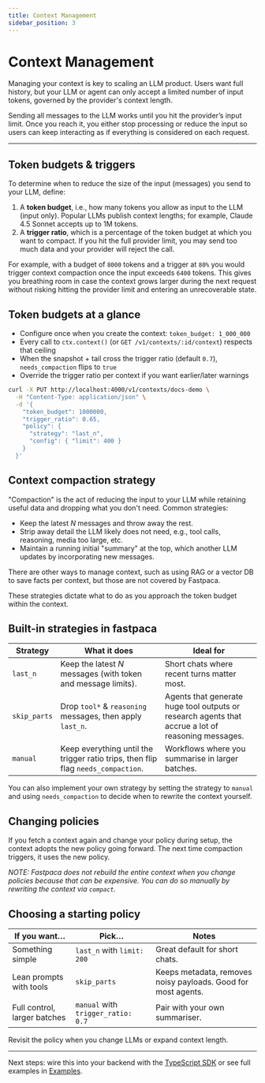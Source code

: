 ```yaml
---
title: Context Management
sidebar_position: 3
---
```


# Context Management

Managing your context is key to scaling an LLM product. Users want full history, but your LLM or agent can only accept a limited number of input tokens, governed by the provider's context length.

Sending all messages to the LLM works until you hit the provider’s input limit. Once you reach it, you either stop processing or reduce the input so users can keep interacting as if everything is considered on each request.

---

## Token budgets & triggers

To determine when to reduce the size of the input (messages) you send to your LLM, define:

1. A **token budget**, i.e., how many tokens you allow as input to the LLM (input only). Popular LLMs publish context lengths; for example, Claude 4.5 Sonnet accepts up to 1M tokens.
2. A **trigger ratio**, which is a percentage of the token budget at which you want to compact. If you hit the full provider limit, you may send too much data and your provider will reject the call.

For example, with a budget of `8000` tokens and a trigger at `80%` you would trigger context compaction once the input exceeds `6400` tokens. This gives you breathing room in case the context grows larger during the next request without risking hitting the provider limit and entering an unrecoverable state.

## Token budgets at a glance

- Configure once when you create the context: `token_budget: 1_000_000`
- Every call to `ctx.context()` (or `GET /v1/contexts/:id/context`) respects that ceiling
- When the snapshot + tail cross the trigger ratio (default `0.7`), `needs_compaction` flips to `true`
- Override the trigger ratio per context if you want earlier/later warnings

```bash
curl -X PUT http://localhost:4000/v1/contexts/docs-demo \
  -H "Content-Type: application/json" \
  -d '{
    "token_budget": 1000000,
    "trigger_ratio": 0.65,
    "policy": {
      "strategy": "last_n",
      "config": { "limit": 400 }
    }
  }'
```

## Context compaction strategy

"Compaction" is the act of reducing the input to your LLM while retaining useful data and dropping what you don't need. Common strategies:

* Keep the latest *N* messages and throw away the rest.
* Strip away detail the LLM likely does not need, e.g., tool calls, reasoning, media too large, etc.
* Maintain a running initial "summary" at the top, which another LLM updates by incorporating new messages.

There are other ways to manage context, such as using RAG or a vector DB to save facts per context, but those are not covered by Fastpaca.

These strategies dictate what to do as you approach the token budget within the context.

## Built-in strategies in fastpaca

| Strategy | What it does | Ideal for |
| --- | --- | --- |
| `last_n` | Keep the latest *N* messages (with token and message limits). | Short chats where recent turns matter most. |
| `skip_parts` | Drop `tool*` & `reasoning` messages, then apply `last_n`. | Agents that generate huge tool outputs or research agents that accrue a lot of reasoning messages. |
| `manual` | Keep everything until the trigger ratio trips, then flip flag `needs_compaction`. | Workflows where you summarise in larger batches. |

You can also implement your own strategy by setting the strategy to `manual` and using `needs_compaction` to decide when to rewrite the context yourself.

## Changing policies

If you fetch a context again and change your policy during setup, the context adopts the new policy going forward. The next time compaction triggers, it uses the new policy.

*NOTE: Fastpaca does not rebuild the entire context when you change policies because that can be expensive. You can do so manually by rewriting the context via `compact`.*

## Choosing a starting policy

| If you want… | Pick… | Notes |
| --- | --- | --- |
| Something simple | `last_n` with `limit: 200` | Great default for short chats. |
| Lean prompts with tools | `skip_parts` | Keeps metadata, removes noisy payloads. Good for most agents. |
| Full control, larger batches | `manual` with `trigger_ratio: 0.7` | Pair with your own summariser. |

Revisit the policy when you change LLMs or expand context length.

---

Next steps: wire this into your backend with the [TypeScript SDK](./typescript-sdk.md) or see full examples in [Examples](./examples.md).
